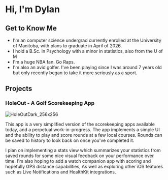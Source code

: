 # Hi, I'm Dylan

## Get to Know Me

- I'm an computer science undergrad currently enrolled at the University of Manitoba, with plans to graduate in April of 2026.
- I hold a B.Sc. in Psychology with a minor in statistics, also from the U of M
- I'm a huge NBA fan. Go Raps.
- I'm also an avid golfer. I've been playing since I was around 7 years old but only recently began to take it more seriously as a sport.

## Projects

### **HoleOut** - A Golf Scorekeeping App
![HoleOutDark_256x256](https://github.com/user-attachments/assets/35d9600c-af0f-44ab-b52f-e79880bffa8c)

This app is a very simplified version of the scorekeeping apps available today, and a perpetual work-in-progress. The app implements a simple UI and the ability to play and score rounds at a few local courses. Rounds can be saved to history to look back on once you've completed it.

I plan on implementing a stats view which summarizes your statistics from saved rounds for some nice visual feedback on your performance over time. I'm also hoping to add a watch companion app with scoring and hopefully GPS distance capabilities, As well as exploring other iOS features such as Live Notifications and HealthKit integrations.
